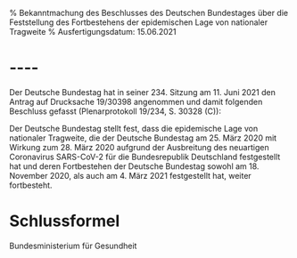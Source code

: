 % Bekanntmachung des Beschlusses des Deutschen Bundestages über die Feststellung des Fortbestehens der epidemischen Lage von nationaler Tragweite
% Ausfertigungsdatum: 15.06.2021
 
# ----

Der Deutsche Bundestag hat in seiner 234. Sitzung am 11. Juni 2021 den Antrag auf Drucksache 19/30398 angenommen und damit folgenden Beschluss gefasst (Plenarprotokoll 19/234, S. 30328 (C)):

Der Deutsche Bundestag stellt fest, dass die epidemische Lage von nationaler Tragweite, die der Deutsche Bundestag am 25. März 2020 mit Wirkung zum 28. März 2020 aufgrund der Ausbreitung des neuartigen Coronavirus SARS-CoV-2 für die Bundesrepublik Deutschland festgestellt hat und deren Fortbestehen der Deutsche Bundestag sowohl am 18. November 2020, als auch am 4. März 2021 festgestellt hat, weiter fortbesteht.

# Schlussformel

Bundesministerium für Gesundheit
